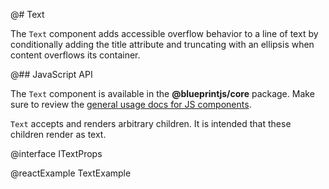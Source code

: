 @# Text

The `Text` component adds accessible overflow behavior to a line of text by
conditionally adding the title attribute and truncating with an ellipsis when content overflows its container.

@## JavaScript API

The `Text` component is available in the __@blueprintjs/core__ package.
Make sure to review the [general usage docs for JS components](#blueprint.usage).

`Text` accepts and renders arbitrary children. It is intended that these children render as text.

@interface ITextProps

@reactExample TextExample
